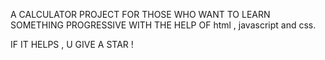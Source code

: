 A CALCULATOR PROJECT FOR THOSE WHO WANT TO LEARN SOMETHING PROGRESSIVE WITH THE HELP OF html , javascript and css.

IF IT HELPS , U GIVE A STAR !

